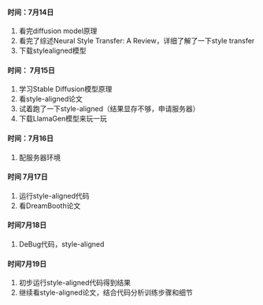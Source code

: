 #### 时间：7月14日
1. 看完diffusion model原理
2. 看完了综述Neural Style Transfer: A Review，详细了解了一下style transfer
3. 下载stylealigned模型

#### 时间： 7月15日
1. 学习Stable Diffusion模型原理
2. 看style-aligned论文
3. 试着跑了一下style-aligned（结果显存不够，申请服务器）
4. 下载LlamaGen模型来玩一玩
#### 时间：7月16日
1. 配服务器环境
#### 时间 7月17日
1. 运行style-aligned代码
2. 看DreamBooth论文
#### 时间7月18日
1. DeBug代码，style-aligned
#### 时间7月19日
1. 初步运行style-aligned代码得到结果
2. 继续看style-aligned论文，结合代码分析训练步骤和细节